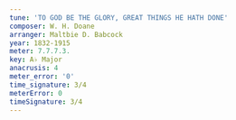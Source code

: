 ```yaml
---
tune: 'TO GOD BE THE GLORY, GREAT THINGS HE HATH DONE'
composer: W. H. Doane
arranger: Maltbie D. Babcock
year: 1832-1915
meter: 7.7.7.3.
key: A♭ Major
anacrusis: 4
meter_error: '0'
time_signature: 3/4
meterError: 0
timeSignature: 3/4
---
```

